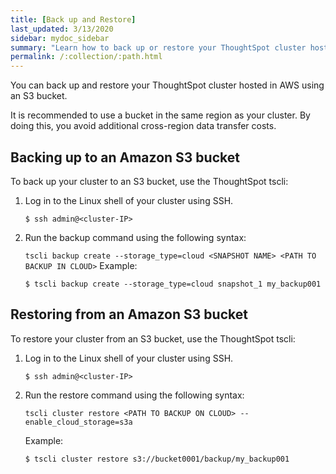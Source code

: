 ```yaml
---
title: [Back up and Restore]
last_updated: 3/13/2020
sidebar: mydoc_sidebar
summary: "Learn how to back up or restore your ThoughtSpot cluster hosted in AWS."
permalink: /:collection/:path.html
---
```

You can back up and restore your ThoughtSpot cluster hosted in AWS using an S3 bucket.

It is recommended to use a bucket in the same region as your cluster. By doing this, you avoid additional cross-region data transfer costs.

## Backing up to an Amazon S3 bucket

To back up your cluster to an S3 bucket, use the ThoughtSpot tscli:

1. Log in to the Linux shell of your cluster using SSH.
    ```
    $ ssh admin@<cluster-IP>
    ```
2. Run the backup command using the following syntax:  

    `tscli backup create --storage_type=cloud <SNAPSHOT NAME> <PATH TO BACKUP IN CLOUD>`
    Example:
    ```
    $ tscli backup create --storage_type=cloud snapshot_1 my_backup001
    ```

## Restoring from an Amazon S3 bucket

To restore your cluster from an S3 bucket, use the ThoughtSpot tscli:

1. Log in to the Linux shell of your cluster using SSH.
    ```
    $ ssh admin@<cluster-IP>
    ```
2. Run the restore command using the following syntax:  

    `tscli cluster restore <PATH TO BACKUP ON CLOUD> --enable_cloud_storage=s3a`

    Example:
    ```
    $ tscli cluster restore s3://bucket0001/backup/my_backup001
    ```
